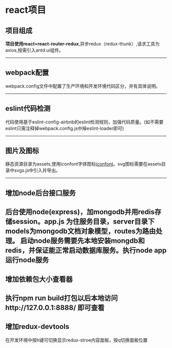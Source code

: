 # react项目
## 项目组成

__项目使用react+react-router-redux__,异步redux（redux-thunk）,请求工具为axios,按需引入antd ui组件。

-----

## webpack配置
 webpack.config文件中配置了生产环境和开发环境代码区分，并有具体说明。

-----

## eslint代码检测
 代码使用基于eslint-config-airbnb的eslint检测规则，加强代码质量。(如不需要eslint只需注释掉webpack.config.js中掉eslint-loader即可)

-----

## 图片及图标
 静态资源目录为assets,使用iconfont字体图标[iconfont](http://www.iconfont.cn/)。svg图标需要在assets目录中svgs.js中引入并导出。


-----

## 增加node后台接口服务
后台使用node(express)，加mongodb并用redis存储session。app.js 为住服务目录，server目录下models为mongodb文档对象模型，routes为路由处理。
  启动node服务需要先本地安装mongdb和redis，并保证能正常启动数据库服务。执行node app运行node服务
-----

## 增加依赖包大小查看器
执行npm run build打包以后本地访问http://127.0.0.1:8888/ 即可查看
-----

## 增加redux-devtools
在开发环境中按h键可切换显示redux-stroe内容面板，按q切换面板位置
